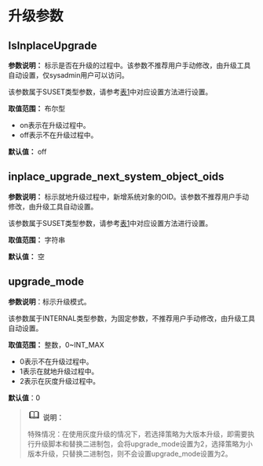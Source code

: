 # 升级参数<a name="ZH-CN_TOPIC_0289900654"></a>

## IsInplaceUpgrade<a name="zh-cn_topic_0283136680_zh-cn_topic_0237124753_zh-cn_topic_0059778487_s1df9119d74fe45da9452d4cb4802f84c"></a>

**参数说明：** 标示是否在升级的过程中。该参数不推荐用户手动修改，由升级工具自动设置，仅sysadmin用户可以访问。

该参数属于SUSET类型参数，请参考[表1](../DatabaseAdministrationGuide/参数设置.md#zh-cn_topic_0283137176_zh-cn_topic_0237121562_zh-cn_topic_0059777490_t91a6f212010f4503b24d7943aed6d846)中对应设置方法进行设置。

**取值范围：** 布尔型

-   on表示在升级过程中。
-   off表示不在升级过程中。

**默认值：** off

## inplace\_upgrade\_next\_system\_object\_oids<a name="zh-cn_topic_0283136680_zh-cn_topic_0237124753_section17882514407"></a>

**参数说明：** 标示就地升级过程中，新增系统对象的OID。该参数不推荐用户手动修改，由升级工具自动设置。

该参数属于SUSET类型参数，请参考[表1](../DatabaseAdministrationGuide/参数设置.md#zh-cn_topic_0283137176_zh-cn_topic_0237121562_zh-cn_topic_0059777490_t91a6f212010f4503b24d7943aed6d846)中对应设置方法进行设置。

**取值范围：** 字符串

**默认值：** 空

## upgrade\_mode<a name="zh-cn_topic_0283136680_zh-cn_topic_0237124753_section108622315308"></a>

**参数说明**：标示升级模式。

该参数属于INTERNAL类型参数，为固定参数，不推荐用户手动修改，由升级工具自动设置。

**取值范围：** 整数，0\~INT\_MAX

-   0表示不在升级过程中。
-   1表示在就地升级过程中。
-   2表示在灰度升级过程中。

**默认值**：0

>![](public_sys-resources/icon-note.gif) **说明：** 
>
>特殊情况：在使用灰度升级的情况下，若选择策略为大版本升级，即需要执行升级脚本和替换二进制包，会将upgrade\_mode设置为2，选择策略为小版本升级，只替换二进制包，则不会设置upgrade\_mode设置为2。


